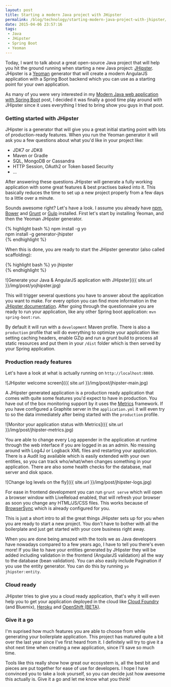 ```yaml
---
layout: post
title: Starting a modern Java project with JHipster
permalink: /blog/technology/starting-modern-java-project-with-jhipster/
date: 2015-04-06 23:57:16
tags:
 - Java
 - JHipster
 - Spring Boot
 - Yeoman
---
```

Today, I want to talk about a great open-source Java project that will help you hit the ground running when starting a new Java project: [JHipster](http://jhipster.github.io/).  
 JHipster is a [Yeoman](http://yeoman.io/) generator that will create a modern AngularJS application with a Spring Boot backend which you can use as a starting point for your own application.

As many of you were very interested in my [Modern Java web application with Spring Boot](http://www.drissamri.be/blog/technology/modern-java-web-applications-spring-boot-thymeleaf-angularjs/) post, I decided it was finally a good time play around with JHipster since it uses everything I tried to bring show you guys in that post.

### Getting started with JHipster

JHipster is a generator that will give you a great initial starting point with lots of production-ready features. When you run the Yeoman generator it will ask you a few questions about what you'd like in your project like:

*   JDK7 or JDK8
*   Maven or Gradle
*   SQL, MongoDB or Cassandra
*   HTTP Session, OAuth2 or Token based Security
*   ...

After answering these questions JHipster will generate a fully working application with some great features & best practises baked into it. This basically reduces the time to set up a new project properly from a few days to a little over a minute.

Sounds awesome right? Let's have a look. I assume you already have [npm](https://docs.npmjs.com/getting-started/installing-node), [Bower](http://bower.io/) and [Grunt](http://gruntjs.com/) or [Gulp](http://gulpjs.com/) installed. First let's start by installing Yeoman, and then the Yeoman JHipster generator.

{% highlight bash %}
npm install -g yo  
npm install -g generator-jhipster  
{% endhighlight %}

When this is done, you are ready to start the JHipster generator (also called scaffolding):

{% highlight bash %}
yo jhipster  
{% endhighlight %}

![Generate your Java & AngularJS application with JHipster]({{ site.url }}/img/post/yojhipster.jpg)

This will trigger several questions you have to answer about the application you want to make. For every option you can find more information in the [JHipster documentation](http://jhipster.github.io/installation.html). After going through the questionnaire you are ready to run your application, like any other Spring boot application: `mvn spring-boot:run`.

By default it will run with a `development` Maven profile. There is also a `production` profile that will do everything to optimize your application like: setting caching headers, enable GZip and run a grunt build to process all static resources and put them in your `/dist` folder which is then served by your Spring application.

### Production ready features

Let's have a look at what is actually running on `http://localhost:8080`.  

![JHipster welcome screen]({{ site.url }}/img/post/jhipster-main.jpg)

A JHipster generated application is a production ready application that comes with quite some features you'd expect to have in production. You have out of the box monitoring support by it uses the [Metrics](https://github.com/dropwizard/metrics) framework. If you have configured a Graphite server in the `application.yml` it will even try to so the data immediately after being started with the `production` profile.  

![Monitor your application status with Metrics]({{ site.url }}/img/post/jhipster-metrics.jpg)

You are able to change every Log appender in the application at runtime through the web interface if you are logged in as an admin. No messing around with Log4J or Logback XML files and restarting your application. There is a Audit log available which is easily extended with your own entities, so you can track who/what/when changes something in your application. There are also some health checks for the database, mail server and disk space.

![Change log levels on the fly]({{ site.url }}/img/post/jhipster-logs.jpg)

For ease in frontend development you can run `grunt serve` which will open a browser window with LiveReload enabled, that will refresh your browser as soon you change any HTML/JS/CSS files. This works because of [BrowserSync](http://www.browsersync.io/) which is already configured for you.

This is just a short intro to all the great things JHipster sets up for you when you are ready to start a new project. You don't have to bother with all the boilerplate and just get started with your core business right away.

When you are done being amazed with the tools we as Java developers have nowadays compared to a few years ago, I have to tell you there's even more! If you like to have your entities generated by JHipster they will be added including validation in the frontend (AngularJS validation) all the way to the database (bean validation). You can also easily include Pagination if you use the entity generator. You can do this by running `yo jhipster:entity`.

### Cloud ready

JHipster tries to give you a cloud ready application, that's why it will even help you to get your application deployed in the cloud like [Cloud Foundry](http://jhipster.github.io/cloudfoundry.html) (and Bluemix), [Heroku](http://jhipster.github.io/heroku.html) and [OpenShift (BETA)](http://jhipster.github.io/openshift.html).

### Give it a go

I'm suprised how much features you are able to choose from while generating your boilerplate application. This project has matured quite a bit over the last year since I've first heard from it. I definitely will try to give it a shot next time when creating a new application, since I'll save so much time.

Tools like this really show how great our ecosystem is, all the best bit and pieces are put together for ease of use for developers. I hope I have convinced you to take a look yourself, so you can decide just how awesome this actually is. Give it a go and let me know what you think!
